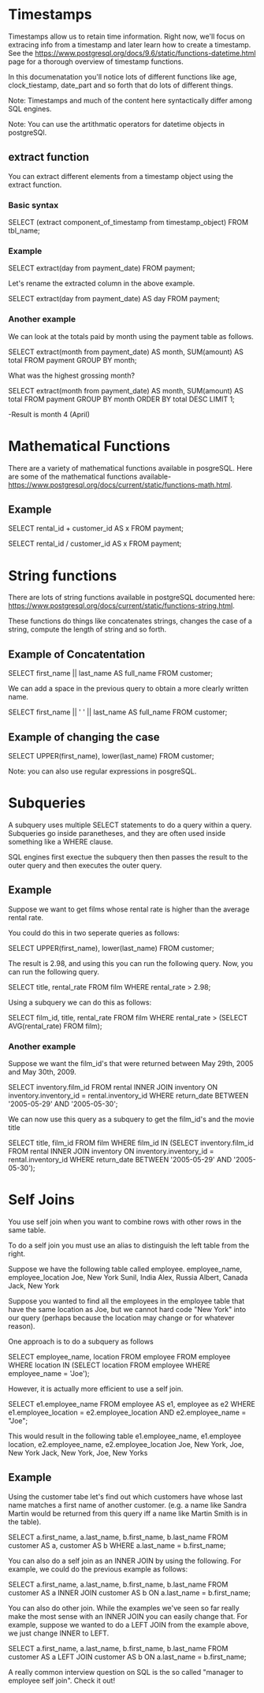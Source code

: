 # Timestamps
Timestamps allow us to retain time information. Right now, we'll focus on extracing info from a timestamp and later learn how to create a timestamp. See the https://www.postgresql.org/docs/9.6/static/functions-datetime.html page for a thorough overview of timestamp functions.

In this documenatation you'll notice lots of different functions like age, clock_tiestamp, date_part and so forth that do lots of different things.

Note: Timestamps and much of the content here syntactically differ among SQL engines.

Note: You can use the artithmatic operators for datetime objects in postgreSQl.

## extract function
You can extract different elements from a timestamp object using the extract function.

### Basic syntax
SELECT (extract component_of_timestamp from timestamp_object) FROM tbl_name;

### Example
SELECT extract(day from payment_date) 
FROM payment;

Let's rename the extracted column in the above example.

SELECT extract(day from payment_date) AS day
FROM payment;

### Another example
We can look at the totals paid by month using the payment table as follows.

SELECT extract(month from payment_date) AS month, SUM(amount) AS total
FROM payment
GROUP BY month;

What was the highest grossing month?

SELECT extract(month from payment_date) AS month, SUM(amount) AS total
FROM payment
GROUP BY month
ORDER BY total DESC
LIMIT 1;

-Result is month 4 (April)

# Mathematical Functions
There are a variety of mathematical functions available in posgreSQL. Here are some of the mathematical functions available- https://www.postgresql.org/docs/current/static/functions-math.html.

## Example
SELECT rental_id + customer_id AS x 
FROM payment;

SELECT rental_id / customer_id AS x 
FROM payment;

# String functions
There are lots of string functions available in postgreSQL documented here: https://www.postgresql.org/docs/current/static/functions-string.html.

These functions do things like concatenates strings, changes the case of a string, compute the length of string and so forth.

## Example of Concatentation
SELECT first_name || last_name AS full_name 
FROM customer;

We can add a space in the previous query to obtain a more clearly written name.

SELECT first_name || ' ' || last_name AS full_name 
FROM customer;

## Example of changing the case
SELECT UPPER(first_name), lower(last_name)
FROM customer;


Note: you can also use regular expressions in posgreSQL.

	
# Subqueries
A subquery uses multiple SELECT statements to do a query within a query. Subqueries go inside paranetheses, and they are often used inside something like a WHERE clause.

SQL engines first exectue the subquery then then passes the result to the outer query and then executes the outer query.


## Example
Suppose we want to get films whose rental rate is higher than the average rental rate.

You could do this in two seperate queries as follows:

SELECT UPPER(first_name), lower(last_name)
FROM customer;

The result is 2.98, and using this you can run the following query. Now, you can run the following query.

SELECT title, rental_rate
FROM film
WHERE rental_rate > 2.98;

Using a subquery we can do this as follows:

SELECT film_id, title, rental_rate
FROM film
WHERE rental_rate > (SELECT AVG(rental_rate) FROM film);

### Another example
Suppose we want the film_id's  that were returned between May 29th, 2005 and May 30th, 2009.

SELECT inventory.film_id 
FROM rental
INNER JOIN inventory ON inventory.inventory_id = rental.inventory_id
WHERE 
return_date BETWEEN '2005-05-29' AND '2005-05-30';

We can now use this query as a subquery to get the film_id's and the movie title

SELECT title, film_id
FROM film
WHERE film_id IN
	(SELECT inventory.film_id 
	FROM rental
	INNER JOIN inventory ON inventory.inventory_id = rental.inventory_id
	WHERE 
	return_date BETWEEN '2005-05-29' AND '2005-05-30');

# Self Joins
You use self join when you want to combine rows with other rows in the same table.

To do a self join you must use an alias to distinguish the left table from the right.

Suppose we have the following table called employee.
employee_name, employee_location
Joe, New York
Sunil, India
Alex, Russia
Albert, Canada
Jack, New York

Suppose you wanted to find all the employees in the employee table that have the same location as Joe, but we cannot hard code "New York" into our query (perhaps because the location may change or for whatever reason).

One approach is to do a subquery as follows

SELECT employee_name, location FROM employee
FROM employee
WHERE location IN 
	(SELECT location
	FROM employee
	WHERE employee_name = 'Joe');

However, it is actually more efficient to use a self join.

SELECT e1.employee_name 
FROM employee AS e1, employee as e2
WHERE e1.employee_location = e2.employee_location
AND e2.employee_name = "Joe";

This would result in the following table
e1.employee_name, e1.employee location, e2.employee_name, e2.employee_location
Joe, New York, Joe, New York
Jack, New York, Joe, New Yorks

## Example
Using the customer tabe let's find out which customers have whose last name matches a first name of another customer. (e.g. a name like Sandra Martin would be returned from this query iff a name like Martin Smith is in the table).

SELECT a.first_name, a.last_name, b.first_name, b.last_name
FROM customer AS a, customer AS b
WHERE a.last_name = b.first_name;

You can also do a self join as an INNER JOIN by using the following. For example, we could do the previous example as follows:

SELECT a.first_name, a.last_name, b.first_name, b.last_name
FROM customer AS a
INNER JOIN customer AS b ON a.last_name = b.first_name;

You can also do other join. While the examples we've seen so far really make the most sense with an INNER JOIN you can easily change that. For example, suppose we wanted to do a LEFT JOIN from the example above, we just change INNER to LEFT.

SELECT a.first_name, a.last_name, b.first_name, b.last_name
FROM customer AS a
LEFT JOIN customer AS b ON a.last_name = b.first_name;


A really common interview question on SQL is 
the so called "manager to employee self join". Check it out!

